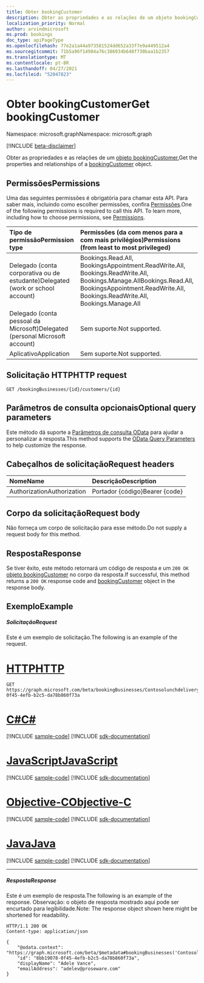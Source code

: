 ```yaml
---
title: Obter bookingCustomer
description: Obter as propriedades e as relações de um objeto bookingCustomer.
localization_priority: Normal
author: arvindmicrosoft
ms.prod: bookings
doc_type: apiPageType
ms.openlocfilehash: 77e2a1a44a973581524dd652a33f7e9a449512a4
ms.sourcegitcommit: 71b5a96f14984a76c386934b648f730baa1b2357
ms.translationtype: MT
ms.contentlocale: pt-BR
ms.lasthandoff: 04/27/2021
ms.locfileid: "52047823"
---
```

# <a name="get-bookingcustomer"></a><span data-ttu-id="0733d-103">Obter bookingCustomer</span><span class="sxs-lookup"><span data-stu-id="0733d-103">Get bookingCustomer</span></span>

<span data-ttu-id="0733d-104">Namespace: microsoft.graph</span><span class="sxs-lookup"><span data-stu-id="0733d-104">Namespace: microsoft.graph</span></span>

 [!INCLUDE [beta-disclaimer](../../includes/beta-disclaimer.md)]

<span data-ttu-id="0733d-105">Obter as propriedades e as relações de um [objeto bookingCustomer.](../resources/bookingcustomer.md)</span><span class="sxs-lookup"><span data-stu-id="0733d-105">Get the properties and relationships of a [bookingCustomer](../resources/bookingcustomer.md) object.</span></span>
## <a name="permissions"></a><span data-ttu-id="0733d-106">Permissões</span><span class="sxs-lookup"><span data-stu-id="0733d-106">Permissions</span></span>
<span data-ttu-id="0733d-p101">Uma das seguintes permissões é obrigatória para chamar esta API. Para saber mais, incluindo como escolher permissões, confira [Permissões](/graph/permissions-reference).</span><span class="sxs-lookup"><span data-stu-id="0733d-p101">One of the following permissions is required to call this API. To learn more, including how to choose permissions, see [Permissions](/graph/permissions-reference).</span></span>

|<span data-ttu-id="0733d-109">Tipo de permissão</span><span class="sxs-lookup"><span data-stu-id="0733d-109">Permission type</span></span>      | <span data-ttu-id="0733d-110">Permissões (da com menos para a com mais privilégios)</span><span class="sxs-lookup"><span data-stu-id="0733d-110">Permissions (from least to most privileged)</span></span>              |
|:--------------------|:---------------------------------------------------------|
|<span data-ttu-id="0733d-111">Delegado (conta corporativa ou de estudante)</span><span class="sxs-lookup"><span data-stu-id="0733d-111">Delegated (work or school account)</span></span> |  <span data-ttu-id="0733d-112">Bookings.Read.All, BookingsAppointment.ReadWrite.All, Bookings.ReadWrite.All, Bookings.Manage.All</span><span class="sxs-lookup"><span data-stu-id="0733d-112">Bookings.Read.All, BookingsAppointment.ReadWrite.All, Bookings.ReadWrite.All, Bookings.Manage.All</span></span>   |
|<span data-ttu-id="0733d-113">Delegado (conta pessoal da Microsoft)</span><span class="sxs-lookup"><span data-stu-id="0733d-113">Delegated (personal Microsoft account)</span></span> | <span data-ttu-id="0733d-114">Sem suporte.</span><span class="sxs-lookup"><span data-stu-id="0733d-114">Not supported.</span></span>   |
|<span data-ttu-id="0733d-115">Aplicativo</span><span class="sxs-lookup"><span data-stu-id="0733d-115">Application</span></span> | <span data-ttu-id="0733d-116">Sem suporte.</span><span class="sxs-lookup"><span data-stu-id="0733d-116">Not supported.</span></span>  |

## <a name="http-request"></a><span data-ttu-id="0733d-117">Solicitação HTTP</span><span class="sxs-lookup"><span data-stu-id="0733d-117">HTTP request</span></span>
<!-- { "blockType": "ignored" } -->
```http
GET /bookingBusinesses/{id}/customers/{id}
```
## <a name="optional-query-parameters"></a><span data-ttu-id="0733d-118">Parâmetros de consulta opcionais</span><span class="sxs-lookup"><span data-stu-id="0733d-118">Optional query parameters</span></span>
<span data-ttu-id="0733d-119">Este método dá suporte a [Parâmetros de consulta OData](/graph/query-parameters) para ajudar a personalizar a resposta.</span><span class="sxs-lookup"><span data-stu-id="0733d-119">This method supports the [OData Query Parameters](/graph/query-parameters) to help customize the response.</span></span>

## <a name="request-headers"></a><span data-ttu-id="0733d-120">Cabeçalhos de solicitação</span><span class="sxs-lookup"><span data-stu-id="0733d-120">Request headers</span></span>
| <span data-ttu-id="0733d-121">Nome</span><span class="sxs-lookup"><span data-stu-id="0733d-121">Name</span></span>      |<span data-ttu-id="0733d-122">Descrição</span><span class="sxs-lookup"><span data-stu-id="0733d-122">Description</span></span>|
|:----------|:----------|
| <span data-ttu-id="0733d-123">Authorization</span><span class="sxs-lookup"><span data-stu-id="0733d-123">Authorization</span></span>  | <span data-ttu-id="0733d-124">Portador {código}</span><span class="sxs-lookup"><span data-stu-id="0733d-124">Bearer {code}</span></span>|

## <a name="request-body"></a><span data-ttu-id="0733d-125">Corpo da solicitação</span><span class="sxs-lookup"><span data-stu-id="0733d-125">Request body</span></span>
<span data-ttu-id="0733d-126">Não forneça um corpo de solicitação para esse método.</span><span class="sxs-lookup"><span data-stu-id="0733d-126">Do not supply a request body for this method.</span></span>
## <a name="response"></a><span data-ttu-id="0733d-127">Resposta</span><span class="sxs-lookup"><span data-stu-id="0733d-127">Response</span></span>
<span data-ttu-id="0733d-128">Se tiver êxito, este método retornará um código de resposta e um `200 OK` [objeto bookingCustomer](../resources/bookingcustomer.md) no corpo da resposta.</span><span class="sxs-lookup"><span data-stu-id="0733d-128">If successful, this method returns a `200 OK` response code and [bookingCustomer](../resources/bookingcustomer.md) object in the response body.</span></span>
## <a name="example"></a><span data-ttu-id="0733d-129">Exemplo</span><span class="sxs-lookup"><span data-stu-id="0733d-129">Example</span></span>
##### <a name="request"></a><span data-ttu-id="0733d-130">Solicitação</span><span class="sxs-lookup"><span data-stu-id="0733d-130">Request</span></span>
<span data-ttu-id="0733d-131">Este é um exemplo de solicitação.</span><span class="sxs-lookup"><span data-stu-id="0733d-131">The following is an example of the request.</span></span>

# <a name="http"></a>[<span data-ttu-id="0733d-132">HTTP</span><span class="sxs-lookup"><span data-stu-id="0733d-132">HTTP</span></span>](#tab/http)
<!-- {
  "blockType": "request",
  "name": "get_bookingcustomer"
}-->
```msgraph-interactive
GET https://graph.microsoft.com/beta/bookingBusinesses/Contosolunchdelivery@M365B489948.onmicrosoft.com/customers/8bb19078-0f45-4efb-b2c5-da78b860f73a
```
# <a name="c"></a>[<span data-ttu-id="0733d-133">C#</span><span class="sxs-lookup"><span data-stu-id="0733d-133">C#</span></span>](#tab/csharp)
[!INCLUDE [sample-code](../includes/snippets/csharp/get-bookingcustomer-csharp-snippets.md)]
[!INCLUDE [sdk-documentation](../includes/snippets/snippets-sdk-documentation-link.md)]

# <a name="javascript"></a>[<span data-ttu-id="0733d-134">JavaScript</span><span class="sxs-lookup"><span data-stu-id="0733d-134">JavaScript</span></span>](#tab/javascript)
[!INCLUDE [sample-code](../includes/snippets/javascript/get-bookingcustomer-javascript-snippets.md)]
[!INCLUDE [sdk-documentation](../includes/snippets/snippets-sdk-documentation-link.md)]

# <a name="objective-c"></a>[<span data-ttu-id="0733d-135">Objective-C</span><span class="sxs-lookup"><span data-stu-id="0733d-135">Objective-C</span></span>](#tab/objc)
[!INCLUDE [sample-code](../includes/snippets/objc/get-bookingcustomer-objc-snippets.md)]
[!INCLUDE [sdk-documentation](../includes/snippets/snippets-sdk-documentation-link.md)]

# <a name="java"></a>[<span data-ttu-id="0733d-136">Java</span><span class="sxs-lookup"><span data-stu-id="0733d-136">Java</span></span>](#tab/java)
[!INCLUDE [sample-code](../includes/snippets/java/get-bookingcustomer-java-snippets.md)]
[!INCLUDE [sdk-documentation](../includes/snippets/snippets-sdk-documentation-link.md)]

---

##### <a name="response"></a><span data-ttu-id="0733d-137">Resposta</span><span class="sxs-lookup"><span data-stu-id="0733d-137">Response</span></span>
<span data-ttu-id="0733d-138">Este é um exemplo de resposta.</span><span class="sxs-lookup"><span data-stu-id="0733d-138">The following is an example of the response.</span></span> <span data-ttu-id="0733d-139">Observação: o objeto de resposta mostrado aqui pode ser encurtado para legibilidade.</span><span class="sxs-lookup"><span data-stu-id="0733d-139">Note: The response object shown here might be shortened for readability.</span></span>
<!-- {
  "blockType": "response",
  "truncated": true,
  "@odata.type": "microsoft.graph.bookingCustomer"
} -->
```http
HTTP/1.1 200 OK
Content-type: application/json

{
    "@odata.context": "https://graph.microsoft.com/beta/$metadata#bookingBusinesses('Contosolunchdelivery%40M365B489948.onmicrosoft.com')/customers/$entity",
    "id": "8bb19078-0f45-4efb-b2c5-da78b860f73a",
    "displayName": "Adele Vance",
    "emailAddress": "adelev@proseware.com"
}
```

<!-- uuid: 8fcb5dbc-d5aa-4681-8e31-b001d5168d79
2015-10-25 14:57:30 UTC -->
<!--
{
  "type": "#page.annotation",
  "description": "Get bookingCustomer",
  "keywords": "",
  "section": "documentation",
  "tocPath": "",
  "suppressions": [
  ]
}
-->
